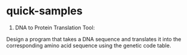 # quick-samples

1. DNA to Protein Translation Tool:

Design a program that takes a DNA sequence and translates it into the corresponding amino acid sequence using the genetic code table.